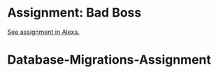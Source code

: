 # Assignment: Bad Boss

[See assignment in Alexa.](https://alexa.bitmaker.co/cohorts/67/assignments/2039/latest)
# Database-Migrations-Assignment

